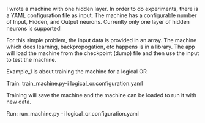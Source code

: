 I wrote a machine with one hidden layer. In order to do experiments, there is a YAML configuration file as input.
The machine has a configurable number of Input, Hidden, and Output neurons. Currenlty only one layer of hidden neurons is supported!

For this simple problem, the input data is provided in an array. The machine which does learning, backpropogation, etc happens is in a library.
The app will load the machine from the checkpoint (dump) file and then use the input to test the machine.


Example_1 is about training the machine for a logical OR

Train:
train_machine.py-i logical_or.configuration.yaml


Training will save the machine and the machine can be loaded to run it with new data.

Run:
run_machine.py -i logical_or.configuration.yaml



